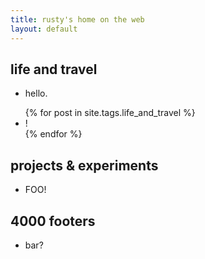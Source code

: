 ```yaml
---
title: rusty's home on the web
layout: default
---
```


## life and travel
* hello.

<ul>
{% for post in site.tags.life_and_travel %}
<li>!</li>
{% endfor %}
</ul>

## projects & experiments
* FOO!

## 4000 footers
* bar?
